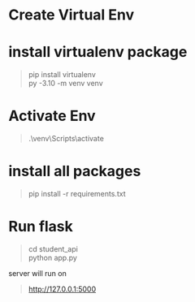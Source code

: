 
# Create Virtual Env
# install virtualenv package
> pip install virtualenv <br>
> py -3.10 -m venv venv
# Activate Env
>.\venv\Scripts\activate

# install all packages
>pip install -r requirements.txt

# Run flask
> cd student_api <br>
> python app.py

server will run on 
> http://127.0.0.1:5000
